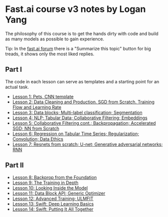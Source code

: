 # Fast.ai course v3 notes by Logan Yang

The philosophy of this course is to get the hands dirty with code and build as many models as possible to gain experience.

Tip: In the [fast.ai forum](https://forums.fast.ai/latest) there is a "Summarize this topic" button for big treads, it shows only the most liked replies.

## Part I

The code in each lesson can serve as templates and a starting point for an actual task.

- [Lesson 1: Pets, CNN template](./lesson1.md)
- [Lesson 2: Data Cleaning and Production. SGD from Scratch. Training Flow and Learning Rate](./lesson2.md)
- [Lesson 3: Data blocks; Multi-label classification; Segmentation](./lesson3.md)
- [Lesson 4: NLP; Tabular Data; Collaborative Filtering; Embeddings](./lesson4.md)
- [Lesson 5: Collaborative Filtering cont.; Backpropagation; Accelerated SGD; NN from Scratch](./lesson5.md)
- [Lesson 6: Regression on Tabular Time Series; Regularization; Convolution; Data Ethics](./lesson6.md)
- [Lesson 7: Resnets from scratch; U-net; Generative adversarial networks; RNN](./lesson7.md)

## Part II

- [Lesson 8: Backprop from the Foundation](./lesson8.md)
- [Lesson 9: The Training in Depth](./lesson9.md)
- [Lesson 10: Looking Inside the Model](./lesson10.md)
- [Lesson 11: Data Block API; Generic Optimizer](./lesson11.md)
- [Lesson 12: Advanced Training; ULMFIT](./lesson12.md)
- [Lesson 13: Swift: Deep Learning Basics](./lesson13.md)
- [Lesson 14: Swift: Putting It All Together](./lesson14.md)
